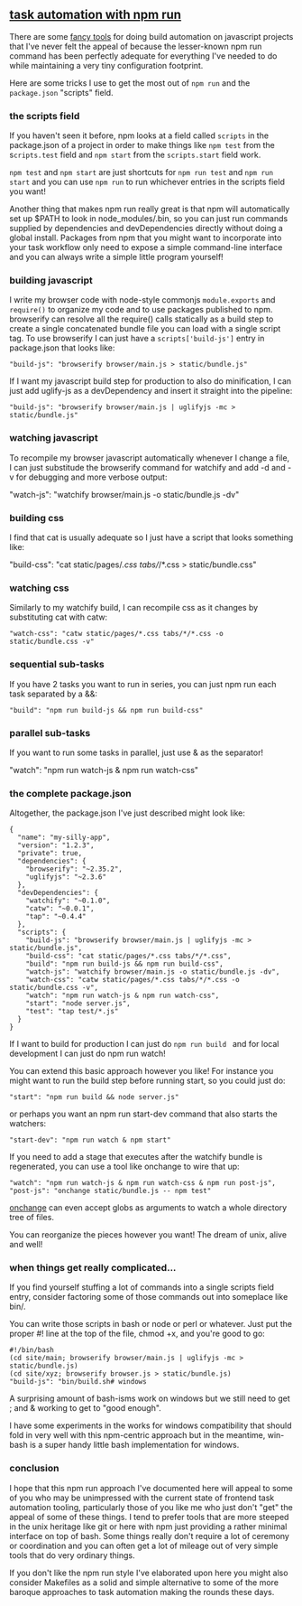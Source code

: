 ## [task automation with npm run](http://substack.net/task_automation_with_npm_run)

There are some [fancy tools](http://gruntjs.com/) for doing build automation on javascript projects that I've never felt the appeal of because the lesser-known npm run command has been perfectly adequate for everything I've needed to do while maintaining a very tiny configuration footprint.

Here are some tricks I use to get the most out of `npm run` and the `package.json` "scripts" field.

### the scripts field

If you haven't seen it before, npm looks at a field called `scripts` in the package.json of a project in order to make things like `npm test` from the s`cripts.test` field and `npm start` from the `scripts.start` field work.

`npm test` and `npm start` are just shortcuts for `npm run test` and `npm run start` and you can use `npm run` to run whichever entries in the scripts field you want!

Another thing that makes npm run really great is that npm will automatically set up $PATH to look in node_modules/.bin, so you can just run commands supplied by dependencies and devDependencies directly without doing a global install. Packages from npm that you might want to incorporate into your task workflow only need to expose a simple command-line interface and you can always write a simple little program yourself!

### building javascript

I write my browser code with node-style commonjs `module.exports` and `require()` to organize my code and to use packages published to npm. browserify can resolve all the require() calls statically as a build step to create a single concatenated bundle file you can load with a single script tag. To use browserify I can just have a `scripts['build-js']` entry in package.json that looks like:

```
"build-js": "browserify browser/main.js > static/bundle.js"
```

If I want my javascript build step for production to also do minification, I can just add uglify-js as a devDependency and insert it straight into the pipeline:

```
"build-js": "browserify browser/main.js | uglifyjs -mc > static/bundle.js"
```
### watching javascript

To recompile my browser javascript automatically whenever I change a file, I can just substitude the browserify command for watchify and add -d and -v for debugging and more verbose output:

"watch-js": "watchify browser/main.js -o static/bundle.js -dv"
### building css

I find that cat is usually adequate so I just have a script that looks something like:

"build-css": "cat static/pages/*.css tabs/*/*.css > static/bundle.css"
### watching css

Similarly to my watchify build, I can recompile css as it changes by substituting cat with catw:

```
"watch-css": "catw static/pages/*.css tabs/*/*.css -o static/bundle.css -v"
```
### sequential sub-tasks

If you have 2 tasks you want to run in series, you can just npm run each task separated by a &&:

```
"build": "npm run build-js && npm run build-css"
```
### parallel sub-tasks

If you want to run some tasks in parallel, just use & as the separator!

"watch": "npm run watch-js & npm run watch-css"
### the complete package.json

Altogether, the package.json I've just described might look like:

```
{
  "name": "my-silly-app",
  "version": "1.2.3",
  "private": true,
  "dependencies": {
    "browserify": "~2.35.2",
    "uglifyjs": "~2.3.6"
  },
  "devDependencies": {
    "watchify": "~0.1.0",
    "catw": "~0.0.1",
    "tap": "~0.4.4"
  },
  "scripts": {
    "build-js": "browserify browser/main.js | uglifyjs -mc > static/bundle.js",
    "build-css": "cat static/pages/*.css tabs/*/*.css",
    "build": "npm run build-js && npm run build-css",
    "watch-js": "watchify browser/main.js -o static/bundle.js -dv",
    "watch-css": "catw static/pages/*.css tabs/*/*.css -o static/bundle.css -v",
    "watch": "npm run watch-js & npm run watch-css",
    "start": "node server.js",
    "test": "tap test/*.js"
  }
}
```
If I want to build for production I can just do `npm run build ` and for local development I can just do npm run watch!

You can extend this basic approach however you like! For instance you might want to run the build step before running start, so you could just do:

```
"start": "npm run build && node server.js"
```
or perhaps you want an npm run start-dev command that also starts the watchers:

```
"start-dev": "npm run watch & npm start"
```
If you need to add a stage that executes after the watchify bundle is regenerated, you can use a tool like onchange to wire that up:

```
"watch": "npm run watch-js & npm run watch-css & npm run post-js",
"post-js": "onchange static/bundle.js -- npm test"
```

[onchange](https://npmjs.org/package/onchange) can even accept globs as arguments to watch a whole directory tree of files.

You can reorganize the pieces however you want! The dream of unix, alive and well!

### when things get really complicated...

If you find yourself stuffing a lot of commands into a single scripts field entry, consider factoring some of those commands out into someplace like bin/.

You can write those scripts in bash or node or perl or whatever. Just put the proper #! line at the top of the file, chmod +x, and you're good to go:

```
#!/bin/bash
(cd site/main; browserify browser/main.js | uglifyjs -mc > static/bundle.js)
(cd site/xyz; browserify browser.js > static/bundle.js)
"build-js": "bin/build.sh# windows
```

A surprising amount of bash-isms work on windows but we still need to get ; and & working to get to "good enough".

I have some experiments in the works for windows compatibility that should fold in very well with this npm-centric approach but in the meantime, win-bash is a super handy little bash implementation for windows.

### conclusion

I hope that this npm run approach I've documented here will appeal to some of you who may be unimpressed with the current state of frontend task automation tooling, particularly those of you like me who just don't "get" the appeal of some of these things. I tend to prefer tools that are more steeped in the unix heritage like git or here with npm just providing a rather minimal interface on top of bash. Some things really don't require a lot of ceremony or coordination and you can often get a lot of mileage out of very simple tools that do very ordinary things.

If you don't like the npm run style I've elaborated upon here you might also consider Makefiles as a solid and simple alternative to some of the more baroque approaches to task automation making the rounds these days.